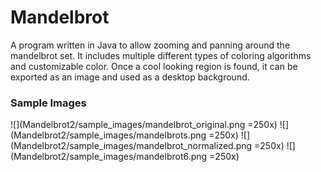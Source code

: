 # Mandelbrot
A program written in Java to allow zooming and panning around the mandelbrot set. 
It includes multiple different types of coloring algorithms and customizable color. 
Once a cool looking region is found, it can be exported as an image and used as a desktop background.

### Sample Images
![](Mandelbrot2/sample_images/mandelbrot_original.png =250x)
![](Mandelbrot2/sample_images/mandelbrots.png =250x)
![](Mandelbrot2/sample_images/mandelbrot_normalized.png =250x)
![](Mandelbrot2/sample_images/mandelbrot6.png =250x)

